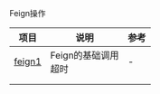 Feign操作

| 项目                                 | 说明                    | 参考 |
| ------------------------------------ | ----------------------- | ---- |
| [feign1](Excercise/micoserve/feign1) | Feign的基础调用<br>超时 | -    |
|                                      |                         |      |
|                                      |                         |      |

